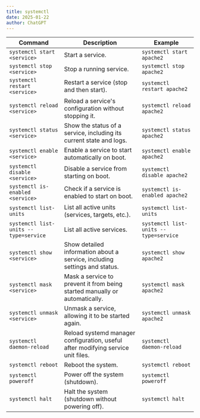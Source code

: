```yaml
---
title: systemctl
date: 2025-01-22
author: ChatGPT
---
```


| **Command**                           | **Description**                                                                  | **Example**                          |
|---------------------------------------|----------------------------------------------------------------------------------|--------------------------------------|
| `systemctl start <service>`           | Start a service.                                                                | `systemctl start apache2`            |
| `systemctl stop <service>`            | Stop a running service.                                                         | `systemctl stop apache2`             |
| `systemctl restart <service>`         | Restart a service (stop and then start).                                         | `systemctl restart apache2`          |
| `systemctl reload <service>`          | Reload a service's configuration without stopping it.                            | `systemctl reload apache2`           |
| `systemctl status <service>`          | Show the status of a service, including its current state and logs.              | `systemctl status apache2`           |
| `systemctl enable <service>`          | Enable a service to start automatically on boot.                                | `systemctl enable apache2`           |
| `systemctl disable <service>`         | Disable a service from starting on boot.                                         | `systemctl disable apache2`          |
| `systemctl is-enabled <service>`      | Check if a service is enabled to start on boot.                                  | `systemctl is-enabled apache2`       |
| `systemctl list-units`                | List all active units (services, targets, etc.).                                 | `systemctl list-units`               |
| `systemctl list-units --type=service` | List all active services.                                                        | `systemctl list-units --type=service`|
| `systemctl show <service>`            | Show detailed information about a service, including settings and status.        | `systemctl show apache2`             |
| `systemctl mask <service>`            | Mask a service to prevent it from being started manually or automatically.       | `systemctl mask apache2`             |
| `systemctl unmask <service>`          | Unmask a service, allowing it to be started again.                               | `systemctl unmask apache2`           |
| `systemctl daemon-reload`             | Reload systemd manager configuration, useful after modifying service unit files.| `systemctl daemon-reload`            |
| `systemctl reboot`                    | Reboot the system.                                                              | `systemctl reboot`                   |
| `systemctl poweroff`                  | Power off the system (shutdown).                                                 | `systemctl poweroff`                 |
| `systemctl halt`                      | Halt the system (shutdown without powering off).                                | `systemctl halt`                     |
